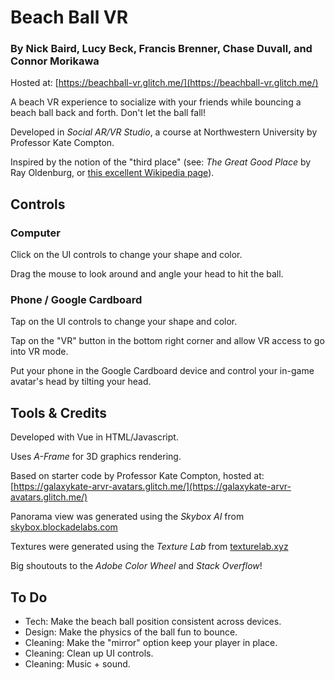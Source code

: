 # Beach Ball VR
### By Nick Baird, Lucy Beck, Francis Brenner, Chase Duvall, and Connor Morikawa

Hosted at: [https://beachball-vr.glitch.me/](https://beachball-vr.glitch.me/)

A beach VR experience to socialize with your friends while bouncing a beach ball back and forth. Don't let the ball fall!

Developed in *Social AR/VR Studio*, a course at Northwestern University by Professor Kate Compton.

Inspired by the notion of the "third place" (see: *The Great Good Place* by Ray Oldenburg, or [this excellent Wikipedia page](https://en.wikipedia.org/wiki/Third_place)).

## Controls

### Computer

Click on the UI controls to change your shape and color.

Drag the mouse to look around and angle your head to hit the ball.

### Phone / Google Cardboard

Tap on the UI controls to change your shape and color.

Tap on the "VR" button in the bottom right corner and allow VR access to go into VR mode.

Put your phone in the Google Cardboard device and control your in-game avatar's head by tilting your head.

## Tools & Credits
Developed with Vue in HTML/Javascript.

Uses *A-Frame* for 3D graphics rendering.

Based on starter code by Professor Kate Compton, hosted at: [https://galaxykate-arvr-avatars.glitch.me/](https://galaxykate-arvr-avatars.glitch.me/)

Panorama view was generated using the *Skybox AI* from [skybox.blockadelabs.com](skybox.blockadelabs.com)

Textures were generated using the *Texture Lab* from [texturelab.xyz](texturelab.xyz)

Big shoutouts to the *Adobe Color Wheel* and *Stack Overflow*!

## To Do
- Tech: Make the beach ball position consistent across devices.
- Design: Make the physics of the ball fun to bounce.
- Cleaning: Make the "mirror" option keep your player in place.
- Cleaning: Clean up UI controls.
- Cleaning: Music + sound.